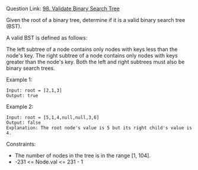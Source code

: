 Question Link: [98. Validate Binary Search Tree](https://leetcode.com/problems/validate-binary-search-tree/?envType=study-plan&id=data-structure-i)

Given the root of a binary tree, determine if it is a valid binary search tree (BST).

A valid BST is defined as follows:

The left subtree of a node contains only nodes with keys less than the node's key.
The right subtree of a node contains only nodes with keys greater than the node's key.
Both the left and right subtrees must also be binary search trees.
 

Example 1:
```
Input: root = [2,1,3]
Output: true
```

Example 2:

```
Input: root = [5,1,4,null,null,3,6]
Output: false
Explanation: The root node's value is 5 but its right child's value is 4.
``` 

Constraints:

* The number of nodes in the tree is in the range [1, 104].
* -231 <= Node.val <= 231 - 1